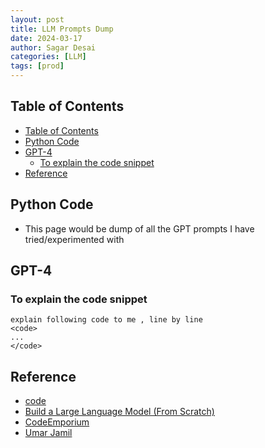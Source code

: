 ```yaml
---
layout: post
title: LLM Prompts Dump
date: 2024-03-17
author: Sagar Desai
categories: [LLM]
tags: [prod]
---
```


## Table of Contents
- [Table of Contents](#table-of-contents)
- [Python Code](#python-code)
- [GPT-4](#gpt-4)
  - [To explain the code snippet](#to-explain-the-code-snippet)
- [Reference](#reference)




## Python Code
- This page would be dump of all the GPT prompts I have tried/experimented with


## GPT-4
### To explain the code snippet
```
explain following code to me , line by line
<code>
...
</code>
```


## Reference
- [code](https://github.com/SDcodehub/LLMs-from-scratch/blob/main/ch03/01_main-chapter-code/multihead-attention.ipynb)
- [Build a Large Language Model (From Scratch)](https://www.manning.com/books/build-a-large-language-model-from-scratch)
- [CodeEmporium](https://www.youtube.com/watch?v=rPFkX5fJdRY&t=5079s)
- [Umar Jamil](https://www.youtube.com/watch?v=bCz4OMemCcA)
